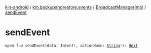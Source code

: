 [kin-android](../../index.md) / [kin.backupandrestore.events](../index.md) / [BroadcastManagerImpl](index.md) / [sendEvent](./send-event.md)

# sendEvent

`open fun sendEvent(data: Intent!, actionName: `[`String`](https://kotlinlang.org/api/latest/jvm/stdlib/kotlin/-string/index.html)`!): `[`Unit`](https://kotlinlang.org/api/latest/jvm/stdlib/kotlin/-unit/index.html)